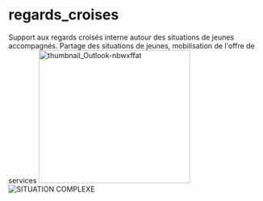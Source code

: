 # regards_croises
Support aux regards croisés interne autour des situations de jeunes accompagnés. Partage des situations de jeunes, mobilisation de l'offre de services
<img width="300" height="264" alt="thumbnail_Outlook-nbwxffat" src="https://github.com/user-attachments/assets/3f6e85ee-a3be-498c-bedb-5607c33695fb" />
![SITUATION COMPLEXE](https://github.com/user-attachments/assets/0bfb8b3a-43d9-45e7-8bbd-75e6e36a588e)
